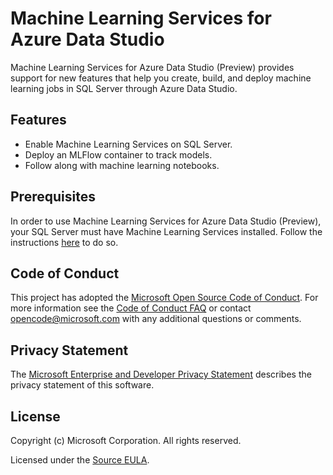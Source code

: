 # Machine Learning Services for Azure Data Studio #
Machine Learning Services for Azure Data Studio (Preview) provides support for new features that help you create, build, and deploy machine learning jobs in SQL Server through Azure Data Studio.

## Features ##
* Enable Machine Learning Services on SQL Server.
* Deploy an MLFlow container to track models.
* Follow along with machine learning notebooks.

## Prerequisites ##
In order to use Machine Learning Services for Azure Data Studio (Preview), your SQL Server must have Machine Learning Services installed. Follow the instructions [here](https://docs.microsoft.com/en-us/sql/advanced-analytics/install/sql-machine-learning-services-windows-install?view=sql-server-ver15) to do so.

## Code of Conduct

This project has adopted the [Microsoft Open Source Code of Conduct](https://opensource.microsoft.com/codeofconduct/). For more information see the [Code of Conduct FAQ](https://opensource.microsoft.com/codeofconduct/faq/) or contact [opencode@microsoft.com](mailto:opencode@microsoft.com) with any additional questions or comments.

## Privacy Statement

The [Microsoft Enterprise and Developer Privacy Statement](https://privacy.microsoft.com/en-us/privacystatement) describes the privacy statement of this software.

## License

Copyright (c) Microsoft Corporation. All rights reserved.

Licensed under the [Source EULA](https://raw.githubusercontent.com/Microsoft/azuredatastudio/master/LICENSE.txt).




